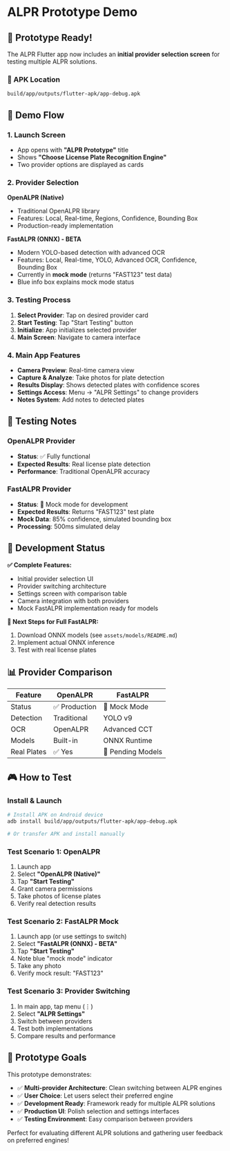 # ALPR Prototype Demo

## 🚀 Prototype Ready!

The ALPR Flutter app now includes an **initial provider selection screen** for testing multiple ALPR solutions.

### 📱 APK Location
```
build/app/outputs/flutter-apk/app-debug.apk
```

## 🎯 Demo Flow

### 1. Launch Screen
- App opens with **"ALPR Prototype"** title
- Shows **"Choose License Plate Recognition Engine"**
- Two provider options are displayed as cards

### 2. Provider Selection
**OpenALPR (Native)**
- Traditional OpenALPR library
- Features: Local, Real-time, Regions, Confidence, Bounding Box
- Production-ready implementation

**FastALPR (ONNX) - BETA**
- Modern YOLO-based detection with advanced OCR
- Features: Local, Real-time, YOLO, Advanced OCR, Confidence, Bounding Box
- Currently in **mock mode** (returns "FAST123" test data)
- Blue info box explains mock mode status

### 3. Testing Process
1. **Select Provider**: Tap on desired provider card
2. **Start Testing**: Tap "Start Testing" button
3. **Initialize**: App initializes selected provider
4. **Main Screen**: Navigate to camera interface

### 4. Main App Features
- **Camera Preview**: Real-time camera view
- **Capture & Analyze**: Take photos for plate detection
- **Results Display**: Shows detected plates with confidence scores
- **Settings Access**: Menu → "ALPR Settings" to change providers
- **Notes System**: Add notes to detected plates

## 🧪 Testing Notes

### OpenALPR Provider
- **Status**: ✅ Fully functional
- **Expected Results**: Real license plate detection
- **Performance**: Traditional OpenALPR accuracy

### FastALPR Provider
- **Status**: 🧪 Mock mode for development
- **Expected Results**: Returns "FAST123" test plate
- **Mock Data**: 85% confidence, simulated bounding box
- **Processing**: 500ms simulated delay

## 🔧 Development Status

**✅ Complete Features:**
- Initial provider selection UI
- Provider switching architecture
- Settings screen with comparison table
- Camera integration with both providers
- Mock FastALPR implementation ready for models

**🚧 Next Steps for Full FastALPR:**
1. Download ONNX models (see `assets/models/README.md`)
2. Implement actual ONNX inference
3. Test with real license plates

## 📊 Provider Comparison

| Feature | OpenALPR | FastALPR |
|---------|-----------|-----------|
| Status | ✅ Production | 🧪 Mock Mode |
| Detection | Traditional | YOLO v9 |
| OCR | OpenALPR | Advanced CCT |
| Models | Built-in | ONNX Runtime |
| Real Plates | ✅ Yes | 🚧 Pending Models |

## 🎮 How to Test

### Install & Launch
```bash
# Install APK on Android device
adb install build/app/outputs/flutter-apk/app-debug.apk

# Or transfer APK and install manually
```

### Test Scenario 1: OpenALPR
1. Launch app
2. Select **"OpenALPR (Native)"**
3. Tap **"Start Testing"**
4. Grant camera permissions
5. Take photos of license plates
6. Verify real detection results

### Test Scenario 2: FastALPR Mock
1. Launch app (or use settings to switch)
2. Select **"FastALPR (ONNX) - BETA"**
3. Tap **"Start Testing"**
4. Note blue "mock mode" indicator
5. Take any photo
6. Verify mock result: "FAST123"

### Test Scenario 3: Provider Switching
1. In main app, tap menu (⋮)
2. Select **"ALPR Settings"**
3. Switch between providers
4. Test both implementations
5. Compare results and performance

## 🎯 Prototype Goals

This prototype demonstrates:
- ✅ **Multi-provider Architecture**: Clean switching between ALPR engines
- ✅ **User Choice**: Let users select their preferred engine
- ✅ **Development Ready**: Framework ready for multiple ALPR solutions
- ✅ **Production UI**: Polish selection and settings interfaces
- ✅ **Testing Environment**: Easy comparison between providers

Perfect for evaluating different ALPR solutions and gathering user feedback on preferred engines!